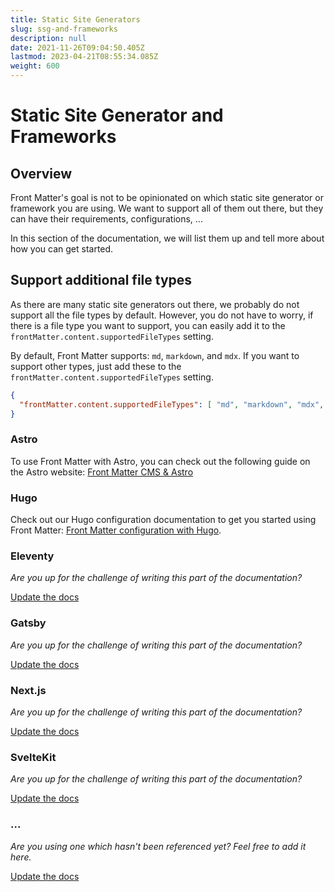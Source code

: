```yaml
---
title: Static Site Generators
slug: ssg-and-frameworks
description: null
date: 2021-11-26T09:04:50.405Z
lastmod: 2023-04-21T08:55:34.085Z
weight: 600
---
```


# Static Site Generator and Frameworks

## Overview

Front Matter's goal is not to be opinionated on which static site generator or framework you are
using. We want to support all of them out there, but they can have their requirements,
configurations, ...

In this section of the documentation, we will list them up and tell more about how you can get started.

## Support additional file types

As there are many static site generators out there, we probably do not support all the file types by
default. However, you do not have to worry, if there is a file type you want to support, you can
easily add it to the `frontMatter.content.supportedFileTypes` setting.

By default, Front Matter supports: `md`, `markdown`, and `mdx`. If you want to support other types,
just add these to the `frontMatter.content.supportedFileTypes` setting.

```json
{
  "frontMatter.content.supportedFileTypes": [ "md", "markdown", "mdx", "svx" ]
}
```

### Astro

To use Front Matter with Astro, you can check out the following guide on the Astro website:
[Front Matter CMS & Astro][03]

### Hugo

Check out our Hugo configuration documentation to get you started using Front Matter:
[Front Matter configuration with Hugo][01].

### Eleventy

_Are you up for the challenge of writing this part of the documentation?_

[Update the docs][02]

### Gatsby

_Are you up for the challenge of writing this part of the documentation?_

[Update the docs][02]

### Next.js

_Are you up for the challenge of writing this part of the documentation?_

[Update the docs][02]

### SvelteKit

_Are you up for the challenge of writing this part of the documentation?_

[Update the docs][02]

<!-- markdownlint-disable-next-line MD026 -->
### ...

_Are you using one which hasn't been referenced yet? Feel free to add it here._

[Update the docs][02]

<!-- Link Reference -->
[01]: /docs/ssg-and-frameworks/hugo-configuration
[02]: https://github.com/FrontMatter/web-documentation-nextjs/edit/main/content/docs/ssg.md
[03]: https://docs.astro.build/en/guides/cms/frontmatter-cms/
